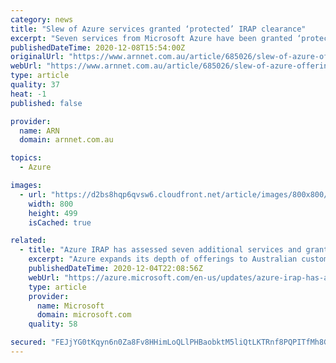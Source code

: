 ```yaml
---
category: news
title: "Slew of Azure services granted ‘protected’ IRAP clearance"
excerpt: "Seven services from Microsoft Azure have been granted ‘protected’ clearance under the federal government’s Information Security Registered Assessor’s Program (IRAP). The services that ..."
publishedDateTime: 2020-12-08T15:54:00Z
originalUrl: "https://www.arnnet.com.au/article/685026/slew-of-azure-offerings-granted-protected-irap-clearance/"
webUrl: "https://www.arnnet.com.au/article/685026/slew-of-azure-offerings-granted-protected-irap-clearance/"
type: article
quality: 37
heat: -1
published: false

provider:
  name: ARN
  domain: arnnet.com.au

topics:
  - Azure

images:
  - url: "https://d2bs8hqp6qvsw6.cloudfront.net/article/images/800x800/dimg/parliamenthouse.jpg"
    width: 800
    height: 499
    isCached: true

related:
  - title: "Azure IRAP has assessed seven additional services and granted them the level of PROTECTED"
    excerpt: "Azure expands its depth of offerings to Australian customers with its latest independent IRAP assessment."
    publishedDateTime: 2020-12-04T22:08:56Z
    webUrl: "https://azure.microsoft.com/en-us/updates/azure-irap-has-assessed-seven-additional-services-and-granted-them-the-level-of-protected/"
    type: article
    provider:
      name: Microsoft
      domain: microsoft.com
    quality: 58

secured: "FEJjYG0tKqyn6n0Za8Fv8HHimLoQLlPHBaobktM5liQtLKTRnf8PQPITfMh8GHCSFIaZY4Nw6FpNFEkDyyfteFekTYUatAL8Tb7KWVCazEqN6i2TQswPeCe6xletVgQalkpPxiK05J3/wQ/GnlkxMzM5wFY9gOqw29iSEt0RDld+uj+c8aeU6HfHM7gd2kg2VyMq5/KNFVWrebCKh0qSzJ1nggZ4dEh8X7dl7P/M6FMcQDQRnqaGP2rK4snlFKqqOiAjrOsNLvafMh2NwfSCzwrAYNK7Ac8jLyauROJsrZs7ubJzMZZFV6K49/t/yant2v2UruZs3s6WzdqbfIK7k5I24LOmpzeYgNdzBUAu/OU=;tciPrf9uURzqxKhu6rDa9g=="
---
```



